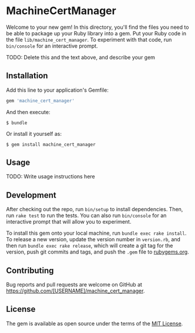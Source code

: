 # MachineCertManager

Welcome to your new gem! In this directory, you'll find the files you need to be able to package up your Ruby library into a gem. Put your Ruby code in the file `lib/machine_cert_manager`. To experiment with that code, run `bin/console` for an interactive prompt.

TODO: Delete this and the text above, and describe your gem

## Installation

Add this line to your application's Gemfile:

```ruby
gem 'machine_cert_manager'
```

And then execute:

    $ bundle

Or install it yourself as:

    $ gem install machine_cert_manager

## Usage

TODO: Write usage instructions here

## Development

After checking out the repo, run `bin/setup` to install dependencies. Then, run `rake test` to run the tests. You can also run `bin/console` for an interactive prompt that will allow you to experiment.

To install this gem onto your local machine, run `bundle exec rake install`. To release a new version, update the version number in `version.rb`, and then run `bundle exec rake release`, which will create a git tag for the version, push git commits and tags, and push the `.gem` file to [rubygems.org](https://rubygems.org).

## Contributing

Bug reports and pull requests are welcome on GitHub at https://github.com/[USERNAME]/machine_cert_manager.

## License

The gem is available as open source under the terms of the [MIT License](https://opensource.org/licenses/MIT).
